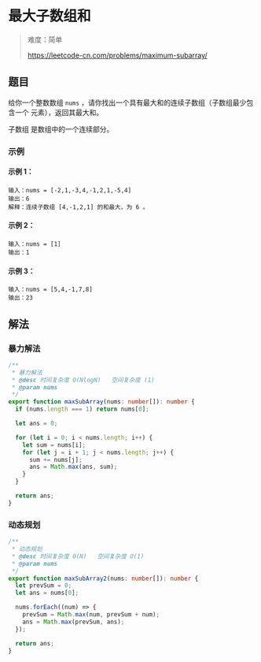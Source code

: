 # 最大子数组和

> 难度：简单
>
> https://leetcode-cn.com/problems/maximum-subarray/

## 题目

给你一个整数数组 `nums` ，请你找出一个具有最大和的连续子数组（子数组最少包含一个
元素），返回其最大和。

子数组 是数组中的一个连续部分。

### 示例

#### 示例 1：

```
输入：nums = [-2,1,-3,4,-1,2,1,-5,4]
输出：6
解释：连续子数组 [4,-1,2,1] 的和最大，为 6 。
```

#### 示例 2：

```
输入：nums = [1]
输出：1
```

#### 示例 3：

```
输入：nums = [5,4,-1,7,8]
输出：23
```

## 解法

### 暴力解法

```typescript
/**
 * 暴力解法
 * @desc 时间复杂度 O(NlogN)   空间复杂度 (1)
 * @param nums
 */
export function maxSubArray(nums: number[]): number {
  if (nums.length === 1) return nums[0];

  let ans = 0;

  for (let i = 0; i < nums.length; i++) {
    let sum = nums[i];
    for (let j = i + 1; j < nums.length; j++) {
      sum += nums[j];
      ans = Math.max(ans, sum);
    }
  }

  return ans;
}
```

### 动态规划

```typescript
/**
 * 动态规划
 * @desc 时间复杂度 O(N)   空间复杂度 O(1)
 * @param nums
 */
export function maxSubArray2(nums: number[]): number {
  let prevSum = 0;
  let ans = nums[0];

  nums.forEach((num) => {
    prevSum = Math.max(num, prevSum + num);
    ans = Math.max(prevSum, ans);
  });

  return ans;
}
```
